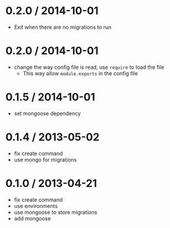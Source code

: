 
0.2.0 / 2014-10-01
==================

  * Exit when there are no migrations to run

0.2.0 / 2014-10-01
==================

  * change the way config file is read, use `require` to load the file
    - This way allow `module.exports` in the config file

0.1.5 / 2014-10-01
==================

  * set mongoose dependency

0.1.4 / 2013-05-02
==================

  * fix create command
  * use mongo for migrations

0.1.0 / 2013-04-21
==================

  * fix create command
  * use environments
  * use mongoose to store migrations
  * add mongoose

